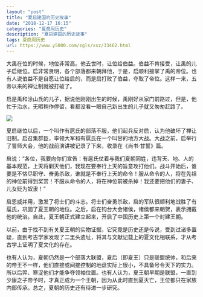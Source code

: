 ```yaml
---
layout: "post"
title: "夏启建国的历史故事"
date: "2018-12-17 16:15"
categories: "夏商周历史"
description: "夏启建国的历史故事"
tags: 夏商周历史
url: https://www.y5000.com/zgls/xsz/33462.html
---
```






大禹在位的时候，地位非常高。他去世时，让位给伯益。伯益不肯接受，让禹的儿子启继位。启非常贤明，各个部落都来朝拜他，于是，启顺利接掌了禹的帝位。也有人说伯益不是自愿让位给启的，而是启打败了伯益，夺取了帝位。这样一来，五帝以来的禅让制就被打破了。

启是禹和涂山氏的儿子，据说他刚刚出生的时候，禹刚好从家门前路过，但是，他忙于治水，无暇稍作停留，看都没看一眼自己新出生的儿子就又匆匆赶路了。

![](https://img.y5000.com/uploads/allimg/180920/8-1P9201G15C29.jpg)

夏启继位以后，一个叫作有扈氏的部落不服，他们起兵反对启，认为他破坏了禅让旧制。启召集群臣，率领大军和有扈氏在一个叫甘的地方大战。大战之前，启举行了誓师大会，他的战前演讲被记录了下来，收录在《尚书·甘誓》篇。

启说：“各位，我要向你们宣告：有扈氏仗着与我们夏朝同姓，违背天、地、人的基本规范，上天将剿灭他们，我现在要奉行上天的旨意攻打他们。战斗开始后，谁要是不恪尽职守、奋勇杀敌，谁就是不奉行上天的命令！服从命令的人，将在先祖的神位前得到奖赏！不服从命令的人，将在神位前被杀掉！我还要把他们的妻子、儿女贬为奴隶！”

启恩威并用，激发了将士们的斗志。将士们奋勇杀敌，启的军队很顺利地战胜了有扈氏，巩固了夏王朝的地位。之后，启在钧台大会诸侯，诸侯都来朝贺，表示拥戴他的统治。自此，夏王朝正式建立起来，开启了中国历史上第一个封建王朝。

以前，由于找不到有关夏王朝的实物证据，它究竟是历史还是传说，受到过诸多置疑，直到考古学家发现了二里头遗址，将其与文献记载上的夏文化相联系，才从考古学上证明了夏文化的存在。

也有人认为，夏朝仍然是一个部落大联盟，夏后（即夏王）只是联盟统帅，和后来的帝王不一样，他们直接或间接控制的地盘实际上很小，不具备号令天下的实力。所以后羿、寒浞他们才能争夺领袖位置。也有人认为，夏王朝早期是联盟，一直到少康之子帝予时，才真正成为一个王朝，因为从此时直到夏灭亡，王位都只在家族内部传承。总之，夏朝的历史还有待进一步研究。
